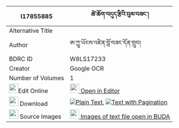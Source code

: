 |I17855885|ཚེ་ཆོག་བདུད་རྩིའི་བུམ་བཟང་། 
| --- | --- 
|Alternative Title |
|Author| ཨ་ཀྱཱ་ཡོངས་འཛིན་བློ་བཟང་དོན་གྲུབ།
|BDRC ID | W8LS17233
|Creator | Google OCR
|Number of Volumes| 1
|<img width="25" src="https://img.icons8.com/color/25/000000/edit-property.png">Edit Online| [<img width="25" src="https://avatars.githubusercontent.com/u/45091458?s=200&v=4"> Open in Editor](http://editor.openpecha.org/I17855885)
|<img width="25" src="https://img.icons8.com/fluent/48/000000/download-2.png"/>  Download | [![](https://img.icons8.com/color/20/000000/txt.png)Plain Text](https://github.com/Openpecha/I17855885/releases/download/v1/tse_chok_dutsi_i_bum_zang_plain_I17855885.zip), [![](https://img.icons8.com/color/20/000000/txt.png)Text with Pagination](https://github.com/Openpecha/I17855885/releases/download/v1/tse_chok_dutsi_i_bum_zang_pages_I17855885.zip)
|<img width="25" src="https://img.icons8.com/plasticine/100/000000/pictures-folder.png"/>  Source Images | [<img width="25" src="https://library.bdrc.io/icons/BUDA-small.svg"> Images of text file open in BUDA](https://library.bdrc.io/show/bdr:W8LS17233)